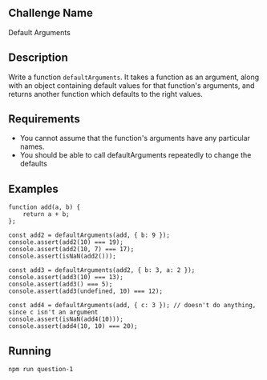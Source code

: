 ## Challenge Name

Default Arguments

## Description

Write a function `defaultArguments`. It takes a function as an argument, along with an object containing default values for that function's arguments, and returns another function which defaults to the right values.

## Requirements

- You cannot assume that the function's arguments have any particular names.
- You should be able to call defaultArguments repeatedly to change the defaults

## Examples

    function add(a, b) {
        return a + b;
    };

    const add2 = defaultArguments(add, { b: 9 });
    console.assert(add2(10) === 19);
    console.assert(add2(10, 7) === 17);
    console.assert(isNaN(add2()));

    const add3 = defaultArguments(add2, { b: 3, a: 2 });
    console.assert(add3(10) === 13);
    console.assert(add3() === 5);
    console.assert(add3(undefined, 10) === 12);

    const add4 = defaultArguments(add, { c: 3 }); // doesn't do anything, since c isn't an argument
    console.assert(isNaN(add4(10)));
    console.assert(add4(10, 10) === 20);

## Running

    npm run question-1
